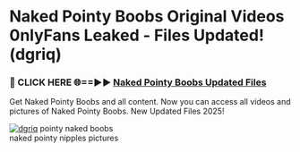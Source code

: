 # Naked Pointy Boobs Original Videos 0nlyFans Leaked - Files Updated! (dgriq)

<h3>🔴 CLICK HERE 🌐==►► <a href="https://tinyurl.com/up5wt9bj" rel="nofollow">Naked Pointy Boobs Updated Files</a></h3>

Get Naked Pointy Boobs and all content. Now you can access all videos and pictures of Naked Pointy Boobs. New Updated Files 2025!

[![dgriq](https://i.imgur.com/ABiUzMV.gif)](https://tinyurl.com/up5wt9bj)
pointy naked boobs<br>
naked pointy nipples pictures
